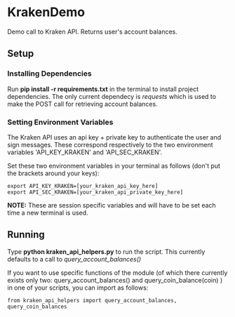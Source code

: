 # KrakenDemo
Demo call to Kraken API.  Returns user's account balances.

## Setup

### Installing Dependencies
Run **pip install -r requirements.txt** in the terminal to install project dependencies.  The only current dependecy is _requests_
 which is used to make the POST call for retrieving account balances.
 
### Setting Environment Variables
The Kraken API uses an api key + private key to authenticate the user and sign messages.  These correspond respectively
to the two environment variables 'API_KEY_KRAKEN' and 'API_SEC_KRAKEN'.
 
Set these two environment variables in your terminal as follows (don't put the brackets around your keys):

    export API_KEY_KRAKEN=[your_kraken_api_key_here]
    export API_SEC_KRAKEN=[your_kraken_api_private_key_here]
    
**NOTE:** These are session specific variables and will have to be set each time a new terminal is used.

## Running
Type **python kraken_api_helpers.py** to run the script. This currently defaults to a call to _query_account_balances()_

If you want to use specific functions of the module (of which there currently exists only two:
    query_account_balances() and
    query_coin_balance(coin)
) in one of your scripts, you can import as follows:

    from kraken_api_helpers import query_account_balances, query_coin_balances


